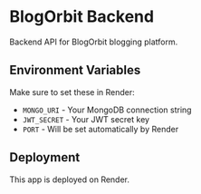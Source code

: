 # BlogOrbit Backend

Backend API for BlogOrbit blogging platform.

## Environment Variables

Make sure to set these in Render:
- `MONGO_URI` - Your MongoDB connection string
- `JWT_SECRET` - Your JWT secret key
- `PORT` - Will be set automatically by Render

## Deployment

This app is deployed on Render.
